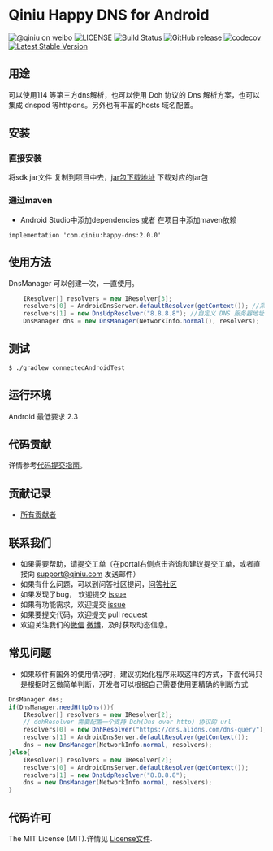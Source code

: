 # Qiniu Happy DNS for Android

[![@qiniu on weibo](http://img.shields.io/badge/weibo-%40qiniutek-blue.svg)](http://weibo.com/qiniutek)
[![LICENSE](https://img.shields.io/github/license/qiniu/happy-dns-android.svg)](https://github.com/qiniu/happy-dns-android/blob/master/LICENSE)
[![Build Status](https://travis-ci.org/qiniu/happy-dns-android.svg?branch=master)](https://travis-ci.org/qiniu/happy-dns-android)
[![GitHub release](https://img.shields.io/github/v/tag/qiniu/happy-dns-android.svg?label=release)](https://github.com/qiniu/happy-dns-android/releases)
[![codecov](https://codecov.io/gh/qiniu/happy-dns-android/branch/master/graph/badge.svg)](https://codecov.io/gh/qiniu/happy-dns-android)
[![Latest Stable Version](http://img.shields.io/maven-central/v/com.qiniu/happy-dns.svg)](https://github.com/qiniu/happy-dns-android/releases)

## 用途
可以使用114 等第三方dns解析，也可以使用 Doh 协议的 Dns 解析方案，也可以集成 dnspod 等httpdns。另外也有丰富的hosts 域名配置。

## 安装

### 直接安装
将sdk jar文件 复制到项目中去，[jar包下载地址](https://search.maven.org/search?q=com%2Fqiniu%2Fqiniu-android-sdk) 下载对应的jar包

### 通过maven
* Android Studio中添加dependencies 或者 在项目中添加maven依赖
```
implementation 'com.qiniu:happy-dns:2.0.0'
```


## 使用方法
DnsManager 可以创建一次，一直使用。
```java
    IResolver[] resolvers = new IResolver[3];
    resolvers[0] = AndroidDnsServer.defaultResolver(getContext()); //系统默认 DNS 服务器
    resolvers[1] = new DnsUdpResolver("8.8.8.8"); //自定义 DNS 服务器地址
    DnsManager dns = new DnsManager(NetworkInfo.normal(), resolvers);
```

## 测试

``` bash
$ ./gradlew connectedAndroidTest
```

## 运行环境

Android 最低要求 2.3

## 代码贡献

详情参考[代码提交指南](https://github.com/qiniu/happy-dns-android/blob/master/CONTRIBUTING.md)。

## 贡献记录

- [所有贡献者](https://github.com/qiniu/happy-dns-android/contributors)

## 联系我们

- 如果需要帮助，请提交工单（在portal右侧点击咨询和建议提交工单，或者直接向 support@qiniu.com 发送邮件）
- 如果有什么问题，可以到问答社区提问，[问答社区](http://qiniu.segmentfault.com/)
- 如果发现了bug， 欢迎提交 [issue](https://github.com/qiniu/happy-dns-android/issues)
- 如果有功能需求，欢迎提交 [issue](https://github.com/qiniu/happy-dns-android/issues)
- 如果要提交代码，欢迎提交 pull request
- 欢迎关注我们的[微信](http://www.qiniu.com/#weixin) [微博](http://weibo.com/qiniutek)，及时获取动态信息。

## 常见问题
- 如果软件有国外的使用情况时，建议初始化程序采取这样的方式，下面代码只是根据时区做简单判断，开发者可以根据自己需要使用更精确的判断方式

```java
DnsManager dns;
if(DnsManager.needHttpDns()){
	IResolver[] resolvers = new IResolver[2];
    // dohResolver 需要配置一个支持 Doh(Dns over http) 协议的 url
    resolvers[0] = new DnhResolver("https://dns.alidns.com/dns-query");
    resolvers[1] = AndroidDnsServer.defaultResolver(getContext());
    dns = new DnsManager(NetworkInfo.normal, resolvers);
}else{
	IResolver[] resolvers = new IResolver[2];
    resolvers[0] = AndroidDnsServer.defaultResolver(getContext());
    resolvers[1] = new DnsUdpResolver("8.8.8.8");
    dns = new DnsManager(NetworkInfo.normal, resolvers);
}
```
## 代码许可

The MIT License (MIT).详情见 [License文件](https://github.com/qiniu/happy-dns-android/blob/master/LICENSE).

